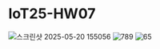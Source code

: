 # IoT25-HW07
![스크린샷 2025-05-20 155056](https://github.com/user-attachments/assets/38972040-4cc5-4a58-ad21-268f091687fe)
![789](https://github.com/user-attachments/assets/f7e20d14-447a-4a03-a72d-a0bfa3d18a11)
![65](https://github.com/user-attachments/assets/0c356530-8aba-4c98-a308-cfd20879733b)
